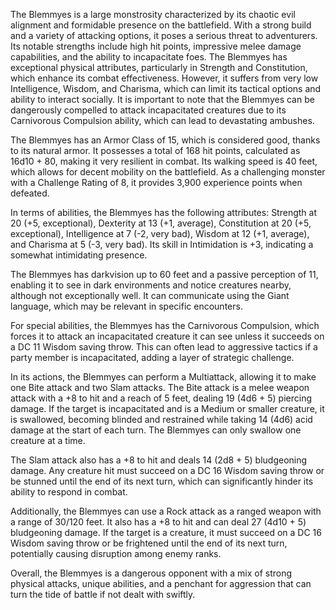 The Blemmyes is a large monstrosity characterized by its chaotic evil alignment and formidable presence on the battlefield. With a strong build and a variety of attacking options, it poses a serious threat to adventurers. Its notable strengths include high hit points, impressive melee damage capabilities, and the ability to incapacitate foes. The Blemmyes has exceptional physical attributes, particularly in Strength and Constitution, which enhance its combat effectiveness. However, it suffers from very low Intelligence, Wisdom, and Charisma, which can limit its tactical options and ability to interact socially. It is important to note that the Blemmyes can be dangerously compelled to attack incapacitated creatures due to its Carnivorous Compulsion ability, which can lead to devastating ambushes.

The Blemmyes has an Armor Class of 15, which is considered good, thanks to its natural armor. It possesses a total of 168 hit points, calculated as 16d10 + 80, making it very resilient in combat. Its walking speed is 40 feet, which allows for decent mobility on the battlefield. As a challenging monster with a Challenge Rating of 8, it provides 3,900 experience points when defeated. 

In terms of abilities, the Blemmyes has the following attributes: Strength at 20 (+5, exceptional), Dexterity at 13 (+1, average), Constitution at 20 (+5, exceptional), Intelligence at 7 (-2, very bad), Wisdom at 12 (+1, average), and Charisma at 5 (-3, very bad). Its skill in Intimidation is +3, indicating a somewhat intimidating presence.

The Blemmyes has darkvision up to 60 feet and a passive perception of 11, enabling it to see in dark environments and notice creatures nearby, although not exceptionally well. It can communicate using the Giant language, which may be relevant in specific encounters.

For special abilities, the Blemmyes has the Carnivorous Compulsion, which forces it to attack an incapacitated creature it can see unless it succeeds on a DC 11 Wisdom saving throw. This can often lead to aggressive tactics if a party member is incapacitated, adding a layer of strategic challenge.

In its actions, the Blemmyes can perform a Multiattack, allowing it to make one Bite attack and two Slam attacks. The Bite attack is a melee weapon attack with a +8 to hit and a reach of 5 feet, dealing 19 (4d6 + 5) piercing damage. If the target is incapacitated and is a Medium or smaller creature, it is swallowed, becoming blinded and restrained while taking 14 (4d6) acid damage at the start of each turn. The Blemmyes can only swallow one creature at a time.

The Slam attack also has a +8 to hit and deals 14 (2d8 + 5) bludgeoning damage. Any creature hit must succeed on a DC 16 Wisdom saving throw or be stunned until the end of its next turn, which can significantly hinder its ability to respond in combat.

Additionally, the Blemmyes can use a Rock attack as a ranged weapon with a range of 30/120 feet. It also has a +8 to hit and can deal 27 (4d10 + 5) bludgeoning damage. If the target is a creature, it must succeed on a DC 16 Wisdom saving throw or be frightened until the end of its next turn, potentially causing disruption among enemy ranks.

Overall, the Blemmyes is a dangerous opponent with a mix of strong physical attacks, unique abilities, and a penchant for aggression that can turn the tide of battle if not dealt with swiftly.
